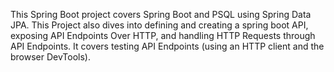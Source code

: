 This Spring Boot project covers Spring Boot and PSQL using Spring Data JPA. This Project also dives into defining and creating a spring boot API, exposing API Endpoints Over HTTP, and  handling HTTP Requests through API Endpoints. It covers testing API Endpoints (using an HTTP client and the browser DevTools).
